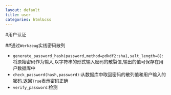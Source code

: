 ```yaml
---
layout: default
title: user
categories: html&css
---
```


#用户认证

##通过<code>Werkzeug</code>实线密码散列
  * <code>generate_password_hash(password,method=pdkdf2:sha1,salt_length=8)</code>:将原始密码作为输入,以字符串的形式输入密码的散裂值,输出的值可保存在用户数据库中
  * <code>check_password(hash,password)</code>:从数据库中取回密码的散列值和用户输入的密码.返回<code>True</code>表示密码正确
  * <code>verify_password</code>:检测